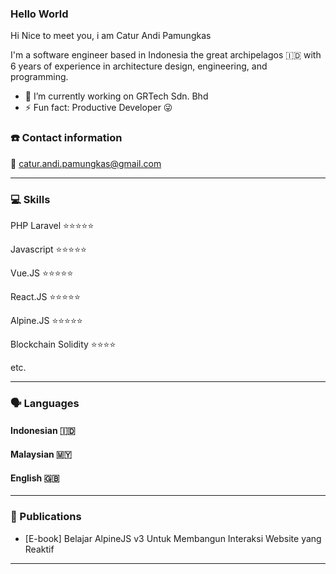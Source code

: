 ### Hello World

Hi Nice to meet you, i am Catur Andi Pamungkas

I'm a software engineer based in Indonesia the great archipelagos 🇮🇩 with 6 years of experience in architecture design, engineering, and programming.

- 🔭 I’m currently working on GRTech Sdn. Bhd 
- ⚡ Fun fact: Productive Developer 😜


### ☎️ Contact information

📧 catur.andi.pamungkas@gmail.com

---

### 💻 Skills

PHP Laravel ⭐️⭐️⭐️⭐️⭐️

Javascript ⭐️⭐️⭐️⭐️⭐️

Vue.JS ⭐️⭐️⭐️⭐️⭐️

React.JS ⭐️⭐️⭐️⭐️⭐️

Alpine.JS ⭐️⭐️⭐️⭐️⭐️

Blockchain Solidity ⭐️⭐️⭐️⭐️

etc.

---

### 🗣 Languages

#### Indonesian 🇮🇩

#### Malaysian 🇲🇾

#### English 🇬🇧

---

### 📜 Publications

- [E-book] Belajar AlpineJS v3 Untuk Membangun Interaksi Website yang Reaktif

---

<!--
**caturandi-labs/caturandi-labs** is a ✨ _special_ ✨ repository because its `README.md` (this file) appears on your GitHub profile.

Here are some ideas to get you started:

- 🔭 I’m currently working on ...
- 🌱 I’m currently learning ...
- 👯 I’m looking to collaborate on ...
- 🤔 I’m looking for help with ...
- 💬 Ask me about ...
- 📫 How to reach me: ...
- 😄 Pronouns: ...
- ⚡ Fun fact: ...
-->
